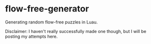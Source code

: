 # flow-free-generator
Generating random flow-free puzzles in Luau.

Disclaimer: I haven't really successfully made one though, but I will be posting my attempts here.
